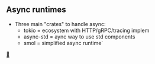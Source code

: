 ## Async runtimes
* Three main "crates" to handle async:
    * tokio = ecosystem with HTTP/gRPC/tracing implem
    * async-std = aync way to use std components
    * smol = simplified async runtime`

[📒](https://rust-lang.github.io/async-book/08_ecosystem/00_chapter.html)